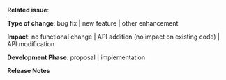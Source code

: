 <!--
please select the item best describing the pull request in each category and delete the other items.
-->
**Related issue**: <!-- if applicable -->

<!-- choose one -->
**Type of change**: bug fix | new feature | other enhancement

<!-- choose one -->
**Impact**: no functional change | API addition (no impact on existing code) | API modification

<!-- choose one -->
**Development Phase**: proposal |  implementation

**Release Notes**
<!--
Text from here to the end of the body will be considered for inclusion in the release notes for the version containing this pull request.
-->
